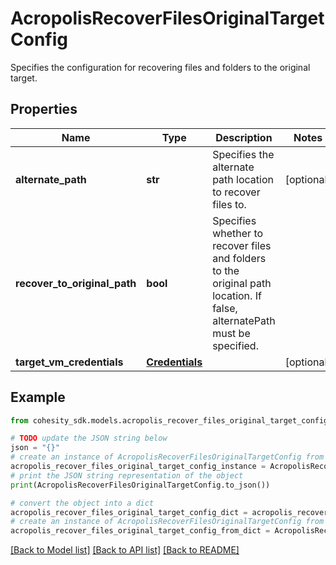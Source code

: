 # AcropolisRecoverFilesOriginalTargetConfig

Specifies the configuration for recovering files and folders to the original target.

## Properties

Name | Type | Description | Notes
------------ | ------------- | ------------- | -------------
**alternate_path** | **str** | Specifies the alternate path location to recover files to. | [optional] 
**recover_to_original_path** | **bool** | Specifies whether to recover files and folders to the original path location. If false, alternatePath must be specified. | 
**target_vm_credentials** | [**Credentials**](Credentials.md) |  | [optional] 

## Example

```python
from cohesity_sdk.models.acropolis_recover_files_original_target_config import AcropolisRecoverFilesOriginalTargetConfig

# TODO update the JSON string below
json = "{}"
# create an instance of AcropolisRecoverFilesOriginalTargetConfig from a JSON string
acropolis_recover_files_original_target_config_instance = AcropolisRecoverFilesOriginalTargetConfig.from_json(json)
# print the JSON string representation of the object
print(AcropolisRecoverFilesOriginalTargetConfig.to_json())

# convert the object into a dict
acropolis_recover_files_original_target_config_dict = acropolis_recover_files_original_target_config_instance.to_dict()
# create an instance of AcropolisRecoverFilesOriginalTargetConfig from a dict
acropolis_recover_files_original_target_config_from_dict = AcropolisRecoverFilesOriginalTargetConfig.from_dict(acropolis_recover_files_original_target_config_dict)
```
[[Back to Model list]](../README.md#documentation-for-models) [[Back to API list]](../README.md#documentation-for-api-endpoints) [[Back to README]](../README.md)


